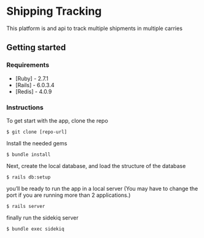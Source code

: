 # Shipping Tracking

This platform is and api to track multiple shipments in multiple carries

## Getting started

### Requirements

* [Ruby] - 2.7.1
* [Rails] - 6.0.3.4
* [Redis] - 4.0.9

### Instructions

To get start with the app, clone the repo

```
$ git clone [repo-url]
```

Install the needed gems

```
$ bundle install
```

Next, create the local database, and load the structure of the database

```
$ rails db:setup
```

you’ll be ready to run the app in a local server (You may have to change the port if you are running more than 2 applications.)

```
$ rails server
```

finally run the sidekiq server
```
$ bundle exec sidekiq
```
